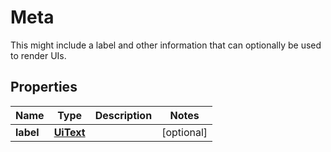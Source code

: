 

# Meta

This might include a label and other information that can optionally be used to render UIs.

## Properties

Name | Type | Description | Notes
------------ | ------------- | ------------- | -------------
**label** | [**UiText**](UiText.md) |  |  [optional]



